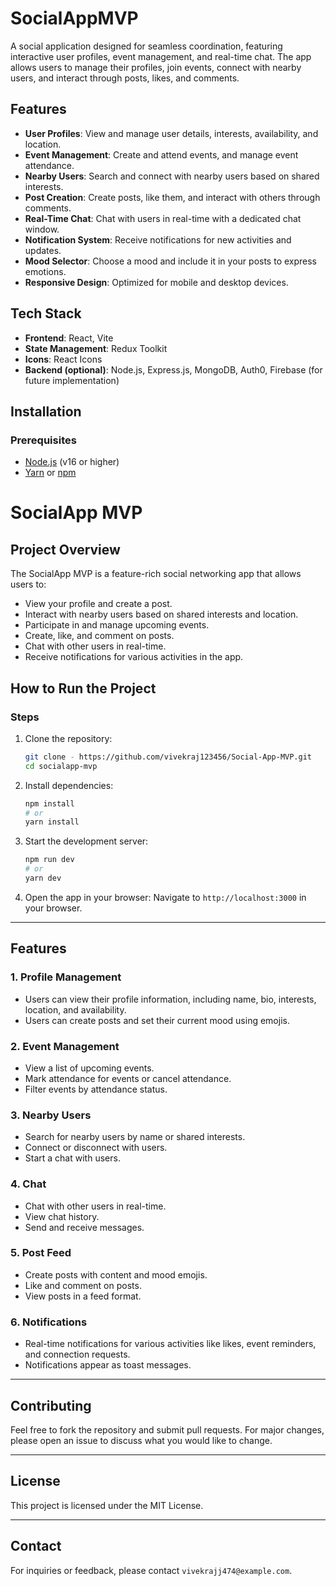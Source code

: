 # SocialAppMVP

A social application designed for seamless coordination, featuring interactive user profiles, event management, and real-time chat. The app allows users to manage their profiles, join events, connect with nearby users, and interact through posts, likes, and comments.

## Features
- **User Profiles**: View and manage user details, interests, availability, and location.
- **Event Management**: Create and attend events, and manage event attendance.
- **Nearby Users**: Search and connect with nearby users based on shared interests.
- **Post Creation**: Create posts, like them, and interact with others through comments.
- **Real-Time Chat**: Chat with users in real-time with a dedicated chat window.
- **Notification System**: Receive notifications for new activities and updates.
- **Mood Selector**: Choose a mood and include it in your posts to express emotions.
- **Responsive Design**: Optimized for mobile and desktop devices.

## Tech Stack
- **Frontend**: React, Vite
- **State Management**: Redux Toolkit
- **Icons**: React Icons
- **Backend (optional)**: Node.js, Express.js, MongoDB, Auth0, Firebase (for future implementation)


## Installation

### Prerequisites
- [Node.js](https://nodejs.org/) (v16 or higher)
- [Yarn](https://yarnpkg.com/) or [npm](https://www.npmjs.com/)

# SocialApp MVP

## Project Overview
The SocialApp MVP is a feature-rich social networking app that allows users to:

- View your profile and create a post.
- Interact with nearby users based on shared interests and location.
- Participate in and manage upcoming events.
- Create, like, and comment on posts.
- Chat with other users in real-time.
- Receive notifications for various activities in the app.

## How to Run the Project

### Steps

1. Clone the repository:
   ```bash
   git clone - https://github.com/vivekraj123456/Social-App-MVP.git
   cd socialapp-mvp

   ```

2. Install dependencies:
   ```bash
   npm install
   # or
   yarn install
   ```

3. Start the development server:
   ```bash
   npm run dev
   # or
   yarn dev
   ```

4. Open the app in your browser:
   Navigate to `http://localhost:3000` in your browser.

---

## Features

### 1. **Profile Management**
- Users can view their profile information, including name, bio, interests, location, and availability.
- Users can create posts and set their current mood using emojis.

### 2. **Event Management**
- View a list of upcoming events.
- Mark attendance for events or cancel attendance.
- Filter events by attendance status.

### 3. **Nearby Users**
- Search for nearby users by name or shared interests.
- Connect or disconnect with users.
- Start a chat with users.

### 4. **Chat**
- Chat with other users in real-time.
- View chat history.
- Send and receive messages.

### 5. **Post Feed**
- Create posts with content and mood emojis.
- Like and comment on posts.
- View posts in a feed format.

### 6. **Notifications**
- Real-time notifications for various activities like likes, event reminders, and connection requests.
- Notifications appear as toast messages.

---

## Contributing
Feel free to fork the repository and submit pull requests. For major changes, please open an issue to discuss what you would like to change.

---

## License
This project is licensed under the MIT License.

---

## Contact
For inquiries or feedback, please contact `vivekrajj474@example.com`.
